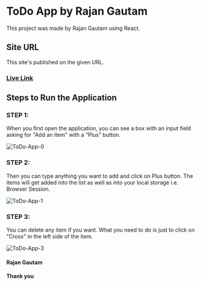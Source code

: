# ToDo App by Rajan Gautam

This project was made by Rajan Gautam using React.

## Site URL

This site's published on the given URL.

### [Live Link](https://rgautam320-todo-app.netlify.app)

## Steps to Run the Application

### STEP 1:

When you first open the application, you can see a box with an input field asking for "Add an item" with a "Plus" button.

![ToDo-App-0](https://user-images.githubusercontent.com/71542496/115140684-2ac33580-a056-11eb-820d-d4b672e327cf.png)

### STEP 2:

Then you can type anything you want to add and click on Plus button. The items will get added into the list as well as into your local storage i.e. Browser Session.

![ToDo-App-1](https://user-images.githubusercontent.com/71542496/115140731-6958f000-a056-11eb-8460-95728648c889.png)

### STEP 3:

You can delete any item if you want. What you need to do is just to click on "Cross" in the left side of the item.

![ToDo-App-3](https://user-images.githubusercontent.com/71542496/115140779-a45b2380-a056-11eb-9d92-9adbd171f25e.png)

#### Rajan Gautam

#### Thank you

